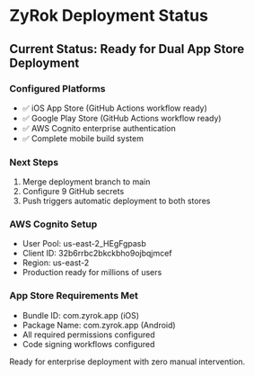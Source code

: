 # ZyRok Deployment Status

## Current Status: Ready for Dual App Store Deployment

### Configured Platforms
- ✅ iOS App Store (GitHub Actions workflow ready)
- ✅ Google Play Store (GitHub Actions workflow ready)
- ✅ AWS Cognito enterprise authentication
- ✅ Complete mobile build system

### Next Steps
1. Merge deployment branch to main
2. Configure 9 GitHub secrets
3. Push triggers automatic deployment to both stores

### AWS Cognito Setup
- User Pool: us-east-2_HEgFgpasb
- Client ID: 32b6rrbc2bkckbho9ojbqjmcef
- Region: us-east-2
- Production ready for millions of users

### App Store Requirements Met
- Bundle ID: com.zyrok.app (iOS)
- Package Name: com.zyrok.app (Android)
- All required permissions configured
- Code signing workflows configured

Ready for enterprise deployment with zero manual intervention.